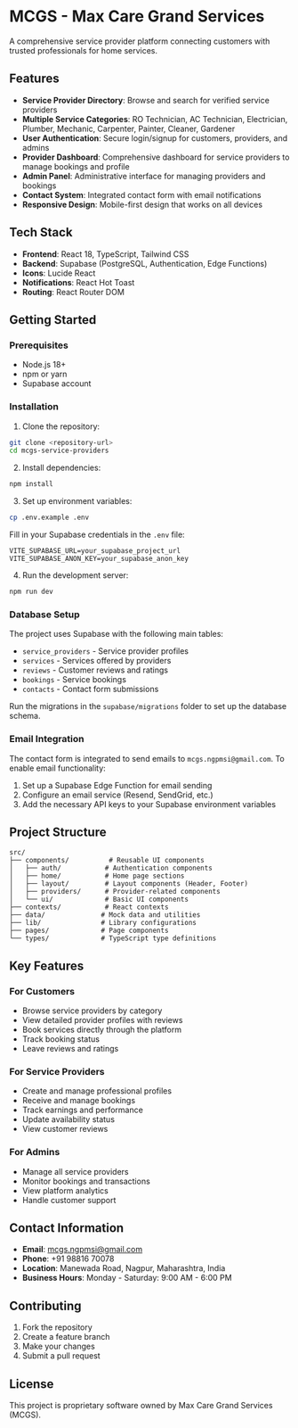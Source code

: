 # MCGS - Max Care Grand Services

A comprehensive service provider platform connecting customers with trusted professionals for home services.

## Features

- **Service Provider Directory**: Browse and search for verified service providers
- **Multiple Service Categories**: RO Technician, AC Technician, Electrician, Plumber, Mechanic, Carpenter, Painter, Cleaner, Gardener
- **User Authentication**: Secure login/signup for customers, providers, and admins
- **Provider Dashboard**: Comprehensive dashboard for service providers to manage bookings and profile
- **Admin Panel**: Administrative interface for managing providers and bookings
- **Contact System**: Integrated contact form with email notifications
- **Responsive Design**: Mobile-first design that works on all devices

## Tech Stack

- **Frontend**: React 18, TypeScript, Tailwind CSS
- **Backend**: Supabase (PostgreSQL, Authentication, Edge Functions)
- **Icons**: Lucide React
- **Notifications**: React Hot Toast
- **Routing**: React Router DOM

## Getting Started

### Prerequisites

- Node.js 18+ 
- npm or yarn
- Supabase account

### Installation

1. Clone the repository:
```bash
git clone <repository-url>
cd mcgs-service-providers
```

2. Install dependencies:
```bash
npm install
```

3. Set up environment variables:
```bash
cp .env.example .env
```

Fill in your Supabase credentials in the `.env` file:
```
VITE_SUPABASE_URL=your_supabase_project_url
VITE_SUPABASE_ANON_KEY=your_supabase_anon_key
```

4. Run the development server:
```bash
npm run dev
```

### Database Setup

The project uses Supabase with the following main tables:
- `service_providers` - Service provider profiles
- `services` - Services offered by providers
- `reviews` - Customer reviews and ratings
- `bookings` - Service bookings
- `contacts` - Contact form submissions

Run the migrations in the `supabase/migrations` folder to set up the database schema.

### Email Integration

The contact form is integrated to send emails to `mcgs.ngpmsi@gmail.com`. To enable email functionality:

1. Set up a Supabase Edge Function for email sending
2. Configure an email service (Resend, SendGrid, etc.)
3. Add the necessary API keys to your Supabase environment variables

## Project Structure

```
src/
├── components/          # Reusable UI components
│   ├── auth/           # Authentication components
│   ├── home/           # Home page sections
│   ├── layout/         # Layout components (Header, Footer)
│   ├── providers/      # Provider-related components
│   └── ui/             # Basic UI components
├── contexts/           # React contexts
├── data/              # Mock data and utilities
├── lib/               # Library configurations
├── pages/             # Page components
└── types/             # TypeScript type definitions
```

## Key Features

### For Customers
- Browse service providers by category
- View detailed provider profiles with reviews
- Book services directly through the platform
- Track booking status
- Leave reviews and ratings

### For Service Providers
- Create and manage professional profiles
- Receive and manage bookings
- Track earnings and performance
- Update availability status
- View customer reviews

### For Admins
- Manage all service providers
- Monitor bookings and transactions
- View platform analytics
- Handle customer support

## Contact Information

- **Email**: mcgs.ngpmsi@gmail.com
- **Phone**: +91 98816 70078
- **Location**: Manewada Road, Nagpur, Maharashtra, India
- **Business Hours**: Monday - Saturday: 9:00 AM - 6:00 PM

## Contributing

1. Fork the repository
2. Create a feature branch
3. Make your changes
4. Submit a pull request

## License

This project is proprietary software owned by Max Care Grand Services (MCGS).